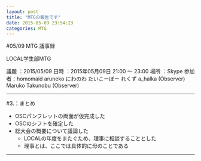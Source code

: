 ```yaml
---
layout: post
title: "MTGの報告です"
date: 2015-05-09 23:54:23
categories: MTG
---
```


#05/09 MTG 議事録

LOCAL学生部MTG

議題  ：2015/05/09
日時  ：2015年05月09日  21:00 ～ 23:00
場所  ：Skype
参加者：homomaid  aruneko  にわのわ  たいこーぼー  れくず  a_halka (Observer)
      Maruko Takunobu (Observer)

----------------------------------------------------------------------

#3.：まとめ
- OSCパンフレットの両面が仮完成した
- OSCのシフトを確定した
- 総大会の概要について議論した
    - LOCALの年度をまたぐため、理事に相談することとした
    - 理事とは、ここでは具体的に母のことである

---------------------------------------------------------------------

